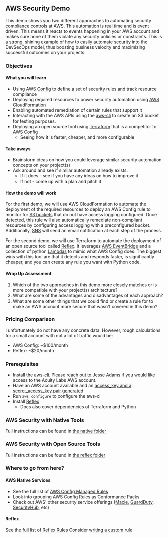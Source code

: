 ## AWS Security Demo

This demo shows you two different approaches to automating security compliance controls at AWS. This automation is real time and is event driven. This means it reacts to events happening in your AWS account and makes sure none of them violate any security policies or constraints. This is a strong, shining example of how to easily automate security into the DevSecOps model, thus boosting business velocity and maximizing successful outcomes on your projects.

### Objectives

#### What you will learn

* Using [AWS Config](https://aws.amazon.com/config) to define a set of security rules and track resource compliance
* Deploying required resources to power security automation using [AWS CloudFormation](https://aws.amazon.com/cloudformation/)
* Enabling automated remediation of certain rules that support it
* Interacting with the AWS APIs using the [aws-cli](https://aws.amazon.com/cli/) to create an S3 bucket for testing purposes.
* Deploying an open source tool using [Terraform](https://www.terraform.io/) that is a competitor to AWS Config
  * Seeing how it is faster, cheaper, and more configurable

#### Take aways

* Brainstorm ideas on how you could leverage similar security automation concepts on your project(s)
* Ask around and see if similar automation already exists.
  * If it does - see if you have any ideas on how to improve it
  * If not - come up with a plan and pitch it

#### How the demo will work

For the first demo, we will use AWS CloudFormation to automate the deployment of the required resources to deploy an AWS Config rule to monitor for [S3 buckets](https://aws.amazon.com/s3/) that do not have access logging configured. Once detected, this rule will also automatically remediate non-compliant resources by configuring access logging with a preconfigured bucket. Additionally, [SNS](https://aws.amazon.com/sns/) will send an email notification at each step of the process.

For the second demo, we will use Terraform to automate the deployment of an open source tool called [Reflex](https://reflexivesecurity.com/). It leverages [AWS EventBridge](https://aws.amazon.com/eventbridge/) and a collection of python [Lambdas](https://aws.amazon.com/lambda/) to mimic what AWS Config does. The biggest wins with this tool are that it detects and responds faster, is significantly cheaper, and you can create any rule you want with Python code.

#### Wrap Up Assessment

1. Which of the two approaches in this demo more closely matches or is more compatible with your project(s) architecture?
2. What are some of the advantages and disadvantages of each approach?
3. What are some other things that we could find or create a rule for to make an AWS account more secure that wasn't covered in this demo?

### Pricing Comparison

I unfortunately do not have any concrete data. However, rough calculations for a small account with not a lot of traffic would be:

* AWS Config: ~$100/month
* Reflex: ~$20/month

### Prerequisites

* Install the [aws-cli](https://aws.amazon.com/cli/). Please reach out to Jesse Adams if you would like access to the Acuity Labs AWS account.
* Have an AWS account available and an [access_key and a secret_access_key pair generated](https://docs.aws.amazon.com/IAM/latest/UserGuide/id_credentials_access-keys.html)
* Run `aws configure` to configure the aws-ci
* Install [Reflex](https://docs.reflexivesecurity.com/installation.html)
  * Docs also cover dependencies of Terraform and Python

### AWS Security with Native Tools

Full instructions can be found in [the native folder](native/)

### AWS Security with Open Source Tools

Full instructions can be found in [the reflex folder](reflex/)

### Where to go from here?

#### AWS Native Services

* See the full list of [AWS Config Managed Rules](https://docs.aws.amazon.com/config/latest/developerguide/managed-rules-by-aws-config.html)
* Look into grouping AWS Config Rules as Conformance Packs
* Check out AWS' other security service offerings ([Macie](https://aws.amazon.com/macie/), [GuardDuty](https://aws.amazon.com/guardduty/), [SecurityHub](https://aws.amazon.com/security-hub/), etc)

#### Reflex

See the full list of [Reflex Rules](https://github.com/reflexivesecurity?q=reflex-aws&type=&language=)
Consider [writing a custom rule](https://docs.reflexivesecurity.com/customization.html#creating-custom-rules)

